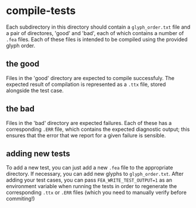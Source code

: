 # compile-tests

Each subdirectory in this directory should contain a `glyph_order.txt` file and a
pair of directores, 'good' and 'bad', each of which contains a number of `.fea`
files. Each of these files is intended to be compiled using the provided glyph
order.

## the good

Files in the 'good' directory are expected to compile successfuly. The expected
result of compilation is represented as a `.ttx` file, stored alongside the test
case.

## the bad

Files in the 'bad' directory are expected failures. Each of these has a
corresponding `.ERR` file, which contains the expected diagnostic output; this
ensures that the error that we report for a given failure is sensible.


## adding new tests

To add a new test, you can just add a new `.fea` file to the appropriate
directory. If necessary, you can add new glyphs to `glyph_order.txt`. After
adding your test cases, you can pass `FEA_WRITE_TEST_OUTPUT=1` as an environment
variable when running the tests in order to regenerate the corresponding `.ttx`
or `.ERR` files (which you need to manually verify before commiting!)
